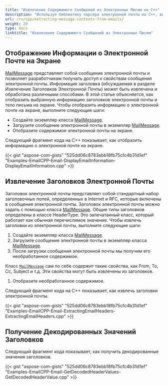 ```yaml
---
title: "Извлечение Содержимого Сообщений из Электронных Писем на C++"
description: "Используя библиотеку парсера электронной почты на C++, вы можете получить доступ к свойствам сообщений электронной почты, информации заголовка и манипулировать ей различными способами программно."
url: /ru/cpp/extracting-message-contents-from-emails/
weight: 20
type: docs
linktitle: "Извлечение Содержимого Сообщений из Электронных Писем"
---
```


## **Отображение Информации о Электронной Почте на Экране**
[MailMessage](https://reference.aspose.com/email/cpp/class/aspose.email.mail_message) представляет собой сообщение электронной почты и позволяет разработчикам получать доступ к свойствам сообщения электронной почты. Информация заголовка (обсуждаемая в разделе Извлечение Заголовков Электронной Почты) может быть извлечена и обработана различными способами. В этой статье объясняется, как отобразить выбранную информацию заголовков электронной почты и тело письма на экране. Чтобы отобразить информацию о электронной почте на экране, выполните следующие шаги:

- Создайте экземпляр класса [MailMessage](https://reference.aspose.com/email/cpp/class/aspose.email.mail_message).
- Загрузите сообщение электронной почты в экземпляр [MailMessage](https://reference.aspose.com/email/cpp/class/aspose.email.mail_message).
- Отобразите содержимое электронной почты на экране.

Следующий фрагмент кода на C++ показывает, как отобразить информацию о электронной почте на экране.

{{< gist "aspose-com-gists" "525dd06c8783ebb18fb75cfc4b31d1ef" "Examples-EmailCPP-Email-DisplayEmailInformation-DisplayEmailInformation.cpp" >}}

## **Извлечение Заголовков Электронной Почты**
Заголовок электронной почты представляет собой стандартный набор заголовочных полей, определенных в Internet и RFC, которые включены в сообщения электронной почты. Заголовок электронной почты можно задать с помощью класса [MailMessage](https://reference.aspose.com/email/cpp/class/aspose.email.mail_message). Общие типы заголовков определены в классе HeaderType. Это запечатанный класс, который работает как обычная перечислимое значение. Чтобы извлечь заголовки из электронной почты, выполните следующие шаги:

1. Создайте экземпляр класса [MailMessage](https://reference.aspose.com/email/cpp/class/aspose.email.mail_message).
1. Загрузите сообщение электронной почты в экземпляр класса [MailMessage](https://reference.aspose.com/email/cpp/class/aspose.email.mail_message).
1. После загрузки сообщения электронной почты мы получим его необработанное содержимое.

Класс [`MailMessage`](https://reference.aspose.com/email/cpp/class/aspose.email.mail_message) сам по себе содержит такие свойства, как From, To, Cc, Subject и т.д. Эти свойства могут быть извлечены из заголовков.

1. Отобразите необработанное содержимое.

Следующий фрагмент кода на C++ показывает, как извлечь заголовки электронной почты.

{{< gist "aspose-com-gists" "525dd06c8783ebb18fb75cfc4b31d1ef" "Examples-EmailCPP-Email-ExtractingEmailHeaders-ExtractingEmailHeaders.cpp" >}}

## **Получение Декодированных Значений Заголовков**
Следующий фрагмент кода показывает, как получить декодированные значения заголовков.

{{< gist "aspose-com-gists" "525dd06c8783ebb18fb75cfc4b31d1ef" "Examples-EmailCPP-Email-GetDecodedHeaderValues-GetDecodedHeaderValue.cpp" >}}